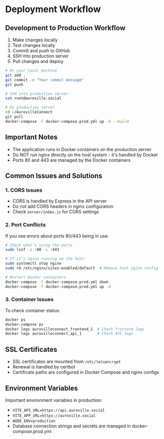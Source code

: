 # Deployment Workflow

## Development to Production Workflow

1. Make changes locally
2. Test changes locally
3. Commit and push to GitHub
4. SSH into production server
5. Pull changes and deploy

```bash
# On your local machine
git add .
git commit -m "Your commit message"
git push

# SSH into production server
ssh root@auroville.social

# On production server
cd ~/AurovilleConnect
git pull
docker-compose -f docker-compose.prod.yml up -d --build
```

## Important Notes

- The application runs in Docker containers on the production server
- Do NOT run nginx directly on the host system - it's handled by Docker
- Ports 80 and 443 are managed by the Docker containers

## Common Issues and Solutions

### 1. CORS Issues
- CORS is handled by Express in the API server
- Do not add CORS headers in nginx configuration
- Check `server/index.js` for CORS settings

### 2. Port Conflicts
If you see errors about ports 80/443 being in use:
```bash
# Check what's using the ports
sudo lsof -i :80 -i :443

# If it's nginx running on the host:
sudo systemctl stop nginx
sudo rm /etc/nginx/sites-enabled/default  # Remove host nginx config

# Restart Docker containers
docker-compose -f docker-compose.prod.yml down
docker-compose -f docker-compose.prod.yml up -d
```

### 3. Container Issues
To check container status:
```bash
docker ps
docker-compose ps
docker logs aurovilleconnect_frontend_1  # Check frontend logs
docker logs aurovilleconnect_api_1       # Check API logs
```

## SSL Certificates
- SSL certificates are mounted from `/etc/letsencrypt`
- Renewal is handled by certbot
- Certificate paths are configured in Docker Compose and nginx configs

## Environment Variables
Important environment variables in production:
- `VITE_API_URL=https://api.auroville.social`
- `VITE_APP_URL=https://auroville.social`
- `NODE_ENV=production`
- Database connection strings and secrets are managed in docker-compose.prod.yml